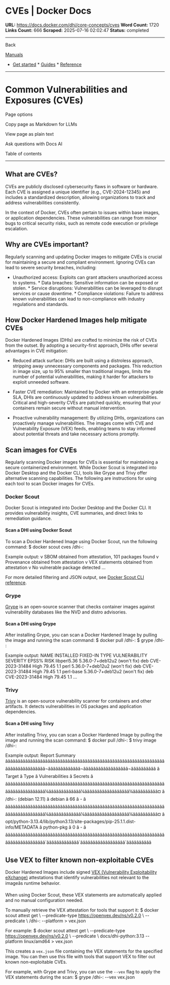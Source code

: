 # CVEs | Docker Docs

**URL:** https://docs.docker.com/dhi/core-concepts/cves
**Word Count:** 1720
**Links Count:** 666
**Scraped:** 2025-07-16 02:02:47
**Status:** completed

---

Back

[Manuals](https://docs.docker.com/manuals/)

  * [Get started](https://docs.docker.com/get-started/)   * [Guides](https://docs.docker.com/guides/)   * [Reference](https://docs.docker.com/reference/)

* * *

# Common Vulnerabilities and Exposures \(CVEs\)

Page options

Copy page as Markdown for LLMs

View page as plain text

Ask questions with Docs AI

Table of contents

* * *

## What are CVEs?

CVEs are publicly disclosed cybersecurity flaws in software or hardware. Each CVE is assigned a unique identifier \(e.g., CVE-2024-12345\) and includes a standardized description, allowing organizations to track and address vulnerabilities consistently.

In the context of Docker, CVEs often pertain to issues within base images, or application dependencies. These vulnerabilities can range from minor bugs to critical security risks, such as remote code execution or privilege escalation.

## Why are CVEs important?

Regularly scanning and updating Docker images to mitigate CVEs is crucial for maintaining a secure and compliant environment. Ignoring CVEs can lead to severe security breaches, including:

  * Unauthorized access: Exploits can grant attackers unauthorized access to systems.   * Data breaches: Sensitive information can be exposed or stolen.   * Service disruptions: Vulnerabilities can be leveraged to disrupt services or cause downtime.   * Compliance violations: Failure to address known vulnerabilities can lead to non-compliance with industry regulations and standards.

## How Docker Hardened Images help mitigate CVEs

Docker Hardened Images \(DHIs\) are crafted to minimize the risk of CVEs from the outset. By adopting a security-first approach, DHIs offer several advantages in CVE mitigation:

  * Reduced attack surface: DHIs are built using a distroless approach, stripping away unnecessary components and packages. This reduction in image size, up to 95% smaller than traditional images, limits the number of potential vulnerabilities, making it harder for attackers to exploit unneeded software.

  * Faster CVE remediation: Maintained by Docker with an enterprise-grade SLA, DHIs are continuously updated to address known vulnerabilities. Critical and high-severity CVEs are patched quickly, ensuring that your containers remain secure without manual intervention.

  * Proactive vulnerability management: By utilizing DHIs, organizations can proactively manage vulnerabilities. The images come with CVE and Vulnerability Exposure \(VEX\) feeds, enabling teams to stay informed about potential threats and take necessary actions promptly.

## Scan images for CVEs

Regularly scanning Docker images for CVEs is essential for maintaining a secure containerized environment. While Docker Scout is integrated into Docker Desktop and the Docker CLI, tools like Grype and Trivy offer alternative scanning capabilities. The following are instructions for using each tool to scan Docker images for CVEs.

### Docker Scout

Docker Scout is integrated into Docker Desktop and the Docker CLI. It provides vulnerability insights, CVE summaries, and direct links to remediation guidance.

#### Scan a DHI using Docker Scout

To scan a Docker Hardened Image using Docker Scout, run the following command:               $ docker scout cves <your-namespace>/dhi-<image>:<tag>     

Example output:                   v SBOM obtained from attestation, 101 packages found         v Provenance obtained from attestation         v VEX statements obtained from attestation         v No vulnerable package detected         ...

For more detailed filtering and JSON output, see [Docker Scout CLI reference](https://docs.docker.com/reference/cli/docker/scout/).

### Grype

[Grype](https://github.com/anchore/grype) is an open-source scanner that checks container images against vulnerability databases like the NVD and distro advisories.

#### Scan a DHI using Grype

After installing Grype, you can scan a Docker Hardened Image by pulling the image and running the scan command:               $ docker pull <your-namespace>/dhi-<image>:<tag>     $ grype <your-namespace>/dhi-<image>:<tag>     

Example output:               NAME               INSTALLED              FIXED-IN     TYPE  VULNERABILITY     SEVERITY    EPSS%  RISK     libperl5.36        5.36.0-7+deb12u2       (won't fix)  deb   CVE-2023-31484    High        79.45    1.1     perl               5.36.0-7+deb12u2       (won't fix)  deb   CVE-2023-31484    High        79.45    1.1     perl-base          5.36.0-7+deb12u2       (won't fix)  deb   CVE-2023-31484    High        79.45    1.1     ...

### Trivy

[Trivy](https://github.com/aquasecurity/trivy) is an open-source vulnerability scanner for containers and other artifacts. It detects vulnerabilities in OS packages and application dependencies.

#### Scan a DHI using Trivy

After installing Trivy, you can scan a Docker Hardened Image by pulling the image and running the scan command:               $ docker pull <your-namespace>/dhi-<image>:<tag>     $ trivy image <your-namespace>/dhi-<image>:<tag>     

Example output:               Report Summary          ââââââââââââââââââââââââââââââââââââââââââââââââââââââââââââââââââââââââââââââââ¬âââââââââââââ¬ââââââââââââââââââ¬ââââââââââ     â                                    Target                                    â    Type    â Vulnerabilities â Secrets â     ââââââââââââââââââââââââââââââââââââââââââââââââââââââââââââââââââââââââââââââââ¼âââââââââââââ¼ââââââââââââââââââ¼ââââââââââ¤     â <namespace>/dhi-<image>:<tag> (debian 12.11)                                 â   debian   â       66        â    -    â     ââââââââââââââââââââââââââââââââââââââââââââââââââââââââââââââââââââââââââââââââ¼âââââââââââââ¼ââââââââââââââââââ¼ââââââââââ¤     â opt/python-3.13.4/lib/python3.13/site-packages/pip-25.1.1.dist-info/METADATA â python-pkg â        0        â    -    â     ââââââââââââââââââââââââââââââââââââââââââââââââââââââââââââââââââââââââââââââââ´âââââââââââââ´ââââââââââââââââââ´ââââââââââ

## Use VEX to filter known non-exploitable CVEs

Docker Hardened Images include signed [VEX \(Vulnerability Exploitability eXchange\)](https://docs.docker.com/dhi/core-concepts/vex/) attestations that identify vulnerabilities not relevant to the imageâs runtime behavior.

When using Docker Scout, these VEX statements are automatically applied and no manual configuration needed.

To manually retrieve the VEX attestation for tools that support it:               $ docker scout attest get \       --predicate-type https://openvex.dev/ns/v0.2.0 \       --predicate \       <your-namespace>/dhi-<image>:<tag> --platform <platform> > vex.json     

For example:               $ docker scout attest get \       --predicate-type https://openvex.dev/ns/v0.2.0 \       --predicate \       docs/dhi-python:3.13 --platform linux/amd64 > vex.json     

This creates a `vex.json` file containing the VEX statements for the specified image. You can then use this file with tools that support VEX to filter out known non-exploitable CVEs.

For example, with Grype and Trivy, you can use the `--vex` flag to apply the VEX statements during the scan:               $ grype <your-namespace>/dhi-<image>:<tag> --vex vex.json